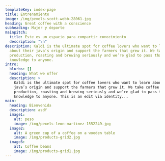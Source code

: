 ```yaml
---
templateKey: index-page
title: Entrenamiento
image: /img/pexels-scott-webb-28061.jpg
heading: Great coffee with a conscience
subheading: Mujer y deporte
mainpitch:
  title: Este es un espacio para compartir conocimiento
  description: "\n"
description: Kaldi is the ultimate spot for coffee lovers who want to learn
  about their java’s origin and support the farmers that grew it. We take coffee
  production, roasting and brewing seriously and we’re glad to pass that
  knowledge to anyone.
intro:
  blurbs: []
  heading: What we offer
  description: >
    Kaldi is the ultimate spot for coffee lovers who want to learn about their
    java’s origin and support the farmers that grew it. We take coffee
    production, roasting and brewing seriously and we’re glad to pass that
    knowledge to anyone. This is an edit via identity...
main:
  heading: Bienvenida
  description: asdf
  image1:
    alt: peso
    image: /img/pexels-leon-martinez-1552249.jpg
  image2:
    alt: A green cup of a coffee on a wooden table
    image: /img/products-grid2.jpg
  image3:
    alt: Coffee beans
    image: /img/products-grid1.jpg
---
```

